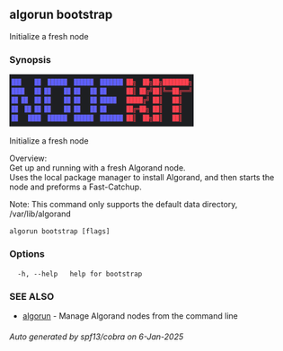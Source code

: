 ## algorun bootstrap

Initialize a fresh node

### Synopsis

                                                                                                         
<img alt="Terminal Render" src="/docs/nodekit.png" width="65%">                                                  
                                                                                                         
                                                                                                         
Initialize a fresh node                                                                                  
                                                                                                         
Overview:                                                                                                
Get up and running with a fresh Algorand node.                                                           
Uses the local package manager to install Algorand, and then starts the node and preforms a Fast-Catchup.
                                                                                                         
Note: This command only supports the default data directory, /var/lib/algorand                           

```
algorun bootstrap [flags]
```

### Options

```
  -h, --help   help for bootstrap
```

### SEE ALSO

* [algorun](/README.md)	 - Manage Algorand nodes from the command line

###### Auto generated by spf13/cobra on 6-Jan-2025
